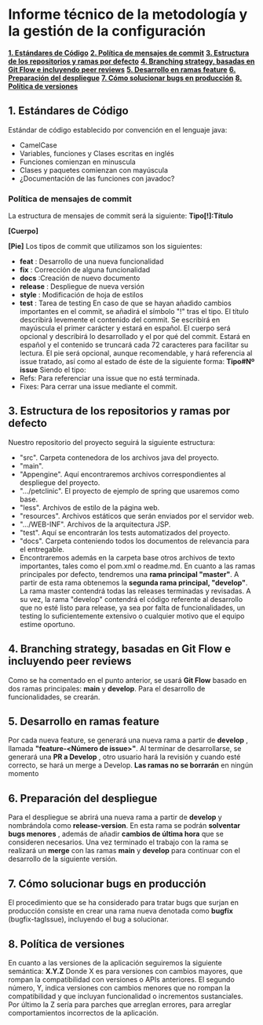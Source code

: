 # Informe técnico de la metodología y la gestión de la configuración
**[1. Estándares de Código](#_hohjtsklci24)**
**[2. Política de mensajes de commit](#_gmoye6w9s4sc)**
**[3. Estructura de los repositorios y ramas por defecto](#_ln7utkmzdkiq)** 
**[4. Branching strategy, basadas en Git Flow e incluyendo peer reviews](#_nqewzr49jya0)**
**[5. Desarrollo en ramas feature](#_k2x7cl80z42m)**
**[6. Preparación del despliegue](#_edywamrxtwai)**
**[7. Cómo solucionar bugs en producción](#_xz46azgjxca7)**
**[8. Política de versiones](#_66v958dp6ifs)**
## 1. Estándares de Código
Estándar de código establecido por convención en el lenguaje java:
- CamelCase
- Variables, funciones y Clases escritas en inglés
- Funciones comienzan en minuscula
- Clases y paquetes comienzan con mayúscula
- ¿Documentación de las funciones con javadoc?
### Política de mensajes de commit
La estructura de mensajes de commit será la siguiente:
**Tipo[!]:Título**

**[Cuerpo]**

**[Pie]**
Los tipos de commit que utilizamos son los siguientes:
- **feat** : Desarrollo de una nueva funcionalidad
- **fix** : Corrección de alguna funcionalidad 
- **docs** :Creación de nuevo documento 
- **release** : Despliegue de nueva versión 
- **style** : Modificación de hoja de estilos 
- **test** : Tarea de testing 
En caso de que se hayan añadido cambios importantes en el commit, se añadirá el símbolo "!" tras el tipo. El título describirá levemente el contenido del commit. Se escribirá en mayúscula el primer carácter y estará en español. El cuerpo será opcional y describirá lo desarrollado y el por qué del commit. Estará en español y el contenido se truncará cada 72 caracteres para facilitar su lectura. El pie será opcional, aunque recomendable, y hará referencia al issue tratado, así como al estado de éste de la siguiente forma: **Tipo#Nº issue** Siendo el tipo: 
- Refs: Para referenciar una issue que no está terminada. 
- Fixes: Para cerrar una issue mediante el commit. 
## 3. Estructura de los repositorios y ramas por defecto
Nuestro repositorio del proyecto seguirá la siguiente estructura: 
- "src". Carpeta contenedora de los archivos java del proyecto.   
- "main".     
- "Appengine". Aquí encontraremos archivos correspondientes al despliegue del proyecto.     
- ".../petclinic". El proyecto de ejemplo de spring que usaremos como base.
- "less". Archivos de estilo de la página web.     
- "resources". Archivos estáticos que serán enviados por el servidor web.     
- ".../WEB-INF". Archivos de la arquitectura JSP.   
- "test". Aquí se encontrarán los tests automatizados del proyecto. 
- "docs". Carpeta conteniendo todos los documentos de relevancia para el entregable. 
- Encontraremos además en la carpeta base otros archivos de texto importantes, tales como el pom.xml o readme.md. 
En cuanto a las ramas principales por defecto, tendremos una **rama principal "master"**. A partir de esta rama obtenemos la **segunda rama principal, "develop"**. La rama master contendrá todas las releases terminadas y revisadas. A su vez, la rama "develop" contendrá el código referente al desarrollo que no esté listo para release, ya sea por falta de funcionalidades, un testing lo suficientemente extensivo o cualquier motivo que el equipo estime oportuno. 
## 4. Branching strategy, basadas en Git Flow e incluyendo peer reviews
Como se ha comentado en el punto anterior, se usará **Git Flow** basado en dos ramas principales: **main** y **develop**. Para el desarrollo de funcionalidades, se crearán. 
## 5. Desarrollo en ramas feature
Por cada nueva feature, se generará una nueva rama a partir de **develop** , llamada **"feature-\<Número de issue\>"**. Al terminar de desarrollarse, se generará una **PR a Develop** , otro usuario hará la revisión y cuando esté correcto, se hará un merge a Develop. **Las ramas no se borrarán** en ningún momento 
## 6. Preparación del despliegue 
Para el despliegue se abrirá una nueva rama a partir de **develop** y nombrándola como **release-version**. En esta rama se podrán **solventar bugs menores** , además de añadir **cambios de última hora** que se consideren necesarios. Una vez terminado el trabajo con la rama se realizará un **merge** con las ramas **main** y **develop** para continuar con el desarrollo de la siguiente versión. 
## 7. Cómo solucionar bugs en producción 
El procedimiento que se ha considerado para tratar bugs que surjan en producción consiste en crear una rama nueva denotada como **bugfix** (bugfix-tagIssue), incluyendo el bug a solucionar. 
## 8. Política de versiones 
En cuanto a las versiones de la aplicación seguiremos la siguiente semántica: **X.Y.Z** Donde X es para versiones con cambios mayores, que rompan la compatibilidad con versiones o APIs anteriores. El segundo número, Y, indica versiones con cambios menores que no rompan la compatibilidad y que incluyan funcionalidad o incrementos sustanciales. Por último la Z sería para parches que arreglan errores, para arreglar comportamientos incorrectos de la aplicación.
